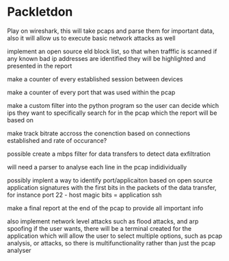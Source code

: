 # Packletdon
Play on wireshark, this will take pcaps and parse them for important data, also it will allow us to execute basic network attacks as well


implement an open source eld block list, so that when trafffic is scanned if any known bad ip addresses are identified they will be highlighted and presented in the report

make a counter of every established session between devices

make a counter of every port that was used within the pcap

make a custom filter into the python program so the user can decide which ips they want to specifically search for in the pcap which the report will be based on

make track bitrate accross the conenction based on connections established and rate of occurance?

possible create a mbps filter for data transfers to detect data exfiltration

will need a parser to analyse each line in the pcap indidividually

possibly implent a way to identify port/applicaiton based on open source application signatures with the first bits in the packets of the data transfer, for instance port 22 - host magic bits = application ssh

make a final report at the end of the pcap to provide all important info

also implement network level attacks such as flood attacks, and arp spoofing if the user wants, there will be a terminal created for the application which will allow the user to select multiple options, such as pcap analysis, or attacks, so there is multifunctionality rather than just the pcap analyser
